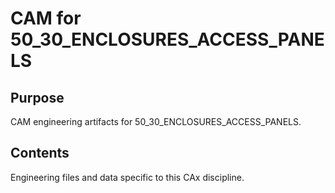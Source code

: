 # CAM for 50_30_ENCLOSURES_ACCESS_PANELS

## Purpose
CAM engineering artifacts for 50_30_ENCLOSURES_ACCESS_PANELS.

## Contents
Engineering files and data specific to this CAx discipline.
